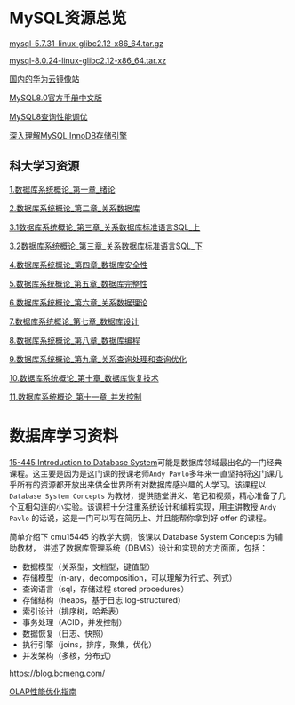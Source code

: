 # MySQL资源总览


[mysql-5.7.31-linux-glibc2.12-x86_64.tar.gz](https://cdn.mysql.com/archives/mysql-5.7/mysql-5.7.34-linux-glibc2.12-x86_64.tar.gz)

[mysql-8.0.24-linux-glibc2.12-x86_64.tar.xz](https://cdn.mysql.com//Downloads/MySQL-8.0/mysql-8.0.24-linux-glibc2.12-x86_64.tar.xz)

[国内的华为云镜像站](https://mirrors.huaweicloud.com/mysql/Downloads/MySQL-8.0/)

[MySQL8.0官方手册中文版](https://www.deituicms.com/mysql8cn/cn/)

[MySQL8查询性能调优](https://github.com/zxyle/MySQL-8-Query-Performance-Tuning)

[深入理解MySQL InnoDB存储引擎](https://github.com/asdbex1078/MySQL/)


## 科大学习资源

[1.数据库系统概论_第一章_绪论](http://staff.ustc.edu.cn/~qiliuql/files/DB2021/1.1.pdf)

[2.数据库系统概论_第二章_关系数据库](http://staff.ustc.edu.cn/~qiliuql/files/DB2021/2.pdf)

[3.1数据库系统概论_第三章_关系数据库标准语言SQL_上](http://staff.ustc.edu.cn/~qiliuql/files/DB2021/3.1.pdf)

[3.2数据库系统概论_第三章_关系数据库标准语言SQL_下](http://staff.ustc.edu.cn/~qiliuql/files/DB2021/3.2.pdf)

[4.数据库系统概论_第四章_数据库安全性](http://staff.ustc.edu.cn/~qiliuql/files/DB2021/4.pdf)

[5.数据库系统概论_第五章_数据库完整性](http://staff.ustc.edu.cn/~qiliuql/files/DB2021/5.pdf)

[6.数据库系统概论_第六章_关系数据理论](http://staff.ustc.edu.cn/~qiliuql/files/DB2021/6.pdf)

[7.数据库系统概论_第七章_数据库设计](http://staff.ustc.edu.cn/~qiliuql/files/DB2021/6.pdf)

[8.数据库系统概论_第八章_数据库编程](http://staff.ustc.edu.cn/~qiliuql/files/DB2021/8.pdf)

[9.数据库系统概论_第九章_关系查询处理和查询优化](http://staff.ustc.edu.cn/~qiliuql/files/DB2021/8.pdf)

[10.数据库系统概论_第十章_数据库恢复技术](http://staff.ustc.edu.cn/~qiliuql/files/DB2021/10.pdf)

[11.数据库系统概论_第十一章_并发控制](http://staff.ustc.edu.cn/~qiliuql/files/DB2021/11.pdf)


# 数据库学习资料

[15-445 Introduction to Database System](https://15445.courses.cs.cmu.edu/spring2024/)可能是数据库领域最出名的一门经典课程。这主要是因为是这门课的授课老师`Andy Pavlo`多年来一直坚持将这门课几乎所有的资源都开放出来供全世界所有对数据库感兴趣的人学习。该课程以 `Database System Concepts` 为教材，提供随堂讲义、笔记和视频，精心准备了几个互相勾连的小实验。该课程十分注重系统设计和编程实现，用主讲教授 `Andy Pavlo` 的话说，这是一门可以写在简历上、并且能帮你拿到好 offer 的课程。


简单介绍下 cmu15445 的教学大纲，该课以 Database System Concepts 为辅助教材， 讲述了数据库管理系统（DBMS）设计和实现的方方面面，包括：

- 数据模型（关系型，文档型，键值型）
- 存储模型（n-ary，decomposition，可以理解为行式、列式）
- 查询语言（sql，存储过程 stored procedures）
- 存储结构（heaps，基于日志 log-structured）
- 索引设计（排序树，哈希表）
- 事务处理（ACID，并发控制）
- 数据恢复（日志、快照）
- 执行引擎（joins，排序，聚集，优化）
- 并发架构（多核，分布式）

https://blog.bcmeng.com/


[OLAP性能优化指南](https://perf.bcmeng.com/)